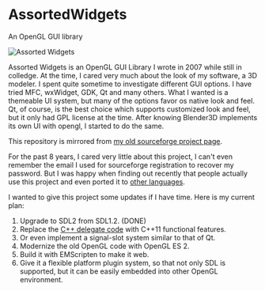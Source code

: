 # AssortedWidgets
An OpenGL GUI library

![Assorted Widgets](screenshot.jpg)

Assorted Widgets is an OpenGL GUI Library I wrote in 2007 while still in colledge. At the time, I cared very much about the look of my software, a 3D modeler. I spent quite sometime to investigate different GUI options. I have tried MFC, wxWidget, GDK, Qt and many others. What I wanted is a themeable UI system, but many of the options favor os native look and feel. Qt, of course, is the best choice which supports customized look and feel, but it only had GPL license at the time. After knowing Blender3D implements its own UI with opengl, I started to do the same.

This repository is mirrored from [my old sourceforge project page](http://sourceforge.net/projects/assortedwidgets/).

For the past 8 years, I cared very little about this project, I can't even remember the email I used for sourceforge registration to recover my password. But I was happy when finding out recently that people actually use this project and even ported it to [other languages](http://www.opentk.com/node/2103).

I wanted to give this project some updates if I have time. Here is my current plan:

1. Upgrade to SDL2 from SDL1.2. (DONE)
2. Replace the [C++ delegate code](http://www.codeproject.com/Articles/11015/The-Impossibly-Fast-C-Delegates) with C++11 functional features.
3. Or even implement a signal-slot system similar to that of Qt.
4. Modernize the old OpenGL code with OpenGL ES 2.
5. Build it with EMScripten to make it web.
6. Give it a flexible platform plugin system, so that not only SDL is supported, but it can be easily embedded into other OpenGL environment.
